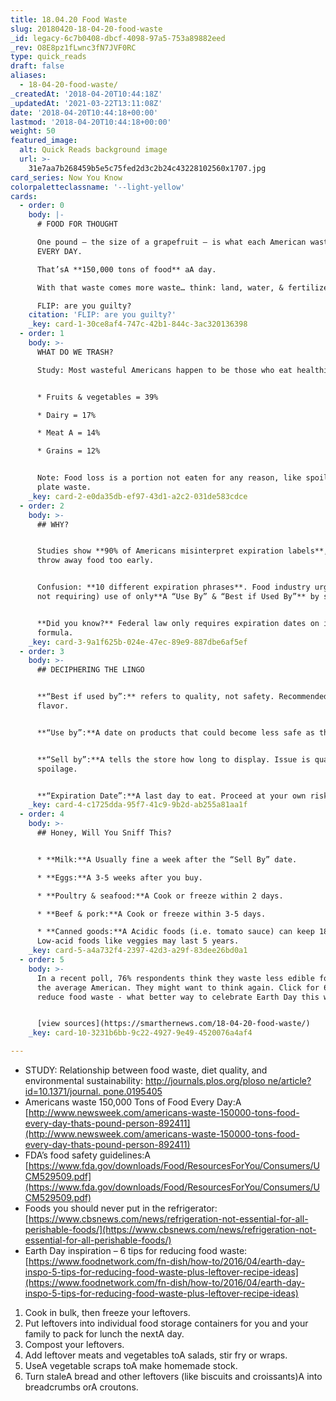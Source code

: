 ```yaml
---
title: 18.04.20 Food Waste
slug: 20180420-18-04-20-food-waste
_id: legacy-6c7b0408-dbcf-4098-97a5-753a89882eed
_rev: O8E8pz1fLwnc3fN7JVF0RC
type: quick_reads
draft: false
aliases:
  - 18-04-20-food-waste/
_createdAt: '2018-04-20T10:44:18Z'
_updatedAt: '2021-03-22T13:11:08Z'
date: '2018-04-20T10:44:18+00:00'
lastmod: '2018-04-20T10:44:18+00:00'
weight: 50
featured_image:
  alt: Quick Reads background image
  url: >-
    31e7aa7b268459b5e5c75fed2d3c2b24c43228102560x1707.jpg
card_series: Now You Know
colorpaletteclassname: '--light-yellow'
cards:
  - order: 0
    body: |-
      # FOOD FOR THOUGHT

      One pound – the size of a grapefruit – is what each American wastes  
      EVERY DAY.

      That’sA **150,000 tons of food** aA day.

      With that waste comes more waste… think: land, water, & fertilizer.

      FLIP: are you guilty?
    citation: 'FLIP: are you guilty?'
    _key: card-1-30ce8af4-747c-42b1-844c-3ac320136398
  - order: 1
    body: >-
      WHAT DO WE TRASH?  

      Study: Most wasteful Americans happen to be those who eat healthiest.


      * Fruits & vegetables = 39%

      * Dairy = 17%

      * Meat A = 14%

      * Grains = 12%


      Note: Food loss is a portion not eaten for any reason, like spoilage &
      plate waste.
    _key: card-2-e0da35db-ef97-43d1-a2c2-031de583cdce
  - order: 2
    body: >-
      ## WHY?


      Studies show **90% of Americans misinterpret expiration labels**, and
      throw away food too early.


      Confusion: **10 different expiration phrases**. Food industry urging (but
      not requiring) use of only**A “Use By” & “Best if Used By”** by summer 18.


      **Did you know?** Federal law only requires expiration dates on infant
      formula.
    _key: card-3-9a1f625b-024e-47ec-89e9-887dbe6af5ef
  - order: 3
    body: >-
      ## DECIPHERING THE LINGO


      **“Best if used by”:** refers to quality, not safety. Recommended for
      flavor.


      **“Use by”:**A date on products that could become less safe as they age.


      **“Sell by”:**A tells the store how long to display. Issue is quality not
      spoilage.


      **“Expiration Date”:**A last day to eat. Proceed at your own risk.
    _key: card-4-c1725dda-95f7-41c9-9b2d-ab255a81aa1f
  - order: 4
    body: >-
      ## Honey, Will You Sniff This?


      * **Milk:**A Usually fine a week after the “Sell By” date.

      * **Eggs:**A 3-5 weeks after you buy.

      * **Poultry & seafood:**A Cook or freeze within 2 days.

      * **Beef & pork:**A Cook or freeze within 3-5 days.

      * **Canned goods:**A Acidic foods (i.e. tomato sauce) can keep 18 months.
      Low-acid foods like veggies may last 5 years.
    _key: card-5-a4a732f4-2397-42d3-a29f-83dee26bd0a1
  - order: 5
    body: >-
      In a recent poll, 76% respondents think they waste less edible food than
      the average American. They might want to think again. Click for 6 tips to
      reduce food waste - what better way to celebrate Earth Day this weekend?


      [view sources](https://smarthernews.com/18-04-20-food-waste/)
    _key: card-10-3231b6bb-9c22-4927-9e49-4520076a4af4

---
```

* STUDY: Relationship between food waste, diet quality, and environmental sustainability: [http://journals.plos.org/ploso ne/article?id=10.1371/journal. pone.0195405](http://journals.plos.org/plosone/article?id=10.1371/journal.pone.0195405)
* Americans waste 150,000 Tons of Food Every Day:A [http://www.newsweek.com/americans-waste-150000-tons-food-every-day-thats-pound-person-892411](http://www.newsweek.com/americans-waste-150000-tons-food-every-day-thats-pound-person-892411)
* FDA’s food safety guidelines:A [https://www.fda.gov/downloads/Food/ResourcesForYou/Consumers/UCM529509.pdf](https://www.fda.gov/downloads/Food/ResourcesForYou/Consumers/UCM529509.pdf)
* Foods you should never put in the refrigerator: [https://www.cbsnews.com/news/refrigeration-not-essential-for-all-perishable-foods/](https://www.cbsnews.com/news/refrigeration-not-essential-for-all-perishable-foods/)
* Earth Day inspiration – 6 tips for reducing food waste: [https://www.foodnetwork.com/fn-dish/how-to/2016/04/earth-day-inspo-5-tips-for-reducing-food-waste-plus-leftover-recipe-ideas](https://www.foodnetwork.com/fn-dish/how-to/2016/04/earth-day-inspo-5-tips-for-reducing-food-waste-plus-leftover-recipe-ideas)

> 

1. Cook in bulk, then freeze your leftovers.
2. Put leftovers into individual food storage containers for you and your family to pack for lunch the nextA day.
3. Compost your leftovers.
4. Add leftover meats and vegetables toA salads, stir fry or wraps.
5. UseA vegetable scraps toA make homemade stock.
6. Turn staleA bread and other leftovers (like biscuits and croissants)A into breadcrumbs orA croutons.